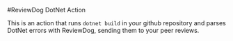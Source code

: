 #ReviewDog DotNet Action

This is an action that runs `dotnet build` in your github repository and parses DotNet errors with ReviewDog, sending them to your peer reviews.